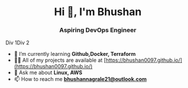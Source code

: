 <h1 align="center">Hi 👋, I'm Bhushan</h1>
<h3 align="center">Aspiring DevOps Engineer</h3>

<div style ="display:flex">
        <div class="box">Div 1</div>
        <div class="box">Div 2</div>
    </div>

 - 🌱 I’m currently learning **Github,Docker, Terraform** <br>
- 👨‍💻 All of my projects are available at [https://bhushan0097.github.io/](https://bhushan0097.github.io/)  <br>
- 💬 Ask me about **Linux, AWS**  <br>
- 📫 How to reach me **bhushannagrale21@outlook.com**  <br> </th> 





